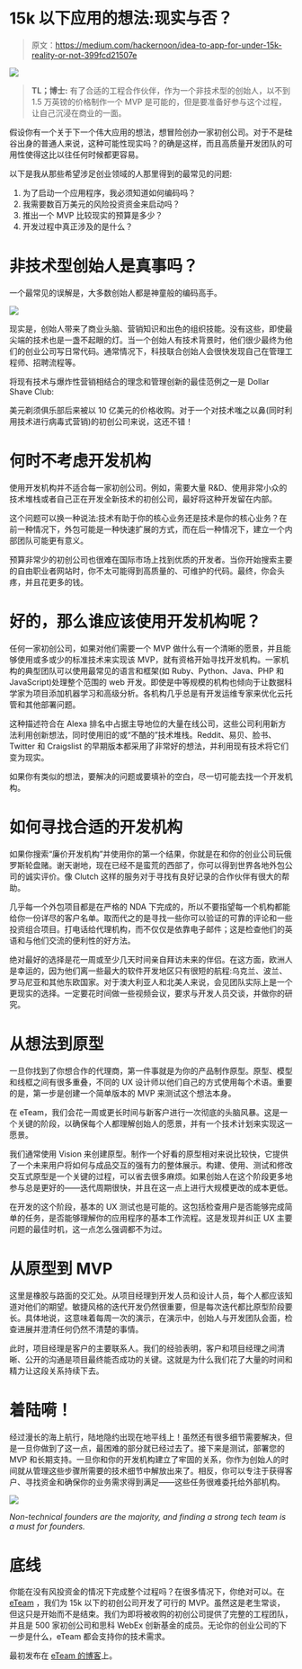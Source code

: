 # 15k 以下应用的想法:现实与否？

> 原文：<https://medium.com/hackernoon/idea-to-app-for-under-15k-reality-or-not-399fcd21507e>

![](img/ffe05463084cc3ab66aefdfdae4f9ae7.png)

> **TL；博士:**
> 有了合适的工程合作伙伴，作为一个非技术型的创始人，以不到 1.5 万英镑的价格制作一个 MVP 是可能的，但是要准备好参与这个过程，让自己沉浸在商业的一面。

假设你有一个关于下一个伟大应用的想法，想冒险创办一家初创公司。对于不是硅谷出身的普通人来说，这种可能性现实吗？的确是这样，而且高质量开发团队的可用性使得这比以往任何时候都更容易。

以下是我从那些希望涉足创业领域的人那里得到的最常见的问题:

1.  为了启动一个应用程序，我必须知道如何编码吗？
2.  我需要数百万美元的风险投资资金来启动吗？
3.  推出一个 MVP 比较现实的预算是多少？
4.  开发过程中真正涉及的是什么？

# 非技术型创始人是真事吗？

一个最常见的误解是，大多数创始人都是神童般的编码高手。

![](img/cf143e01acdf2829d5e68a9e657eb1a6.png)

现实是，创始人带来了商业头脑、营销知识和出色的组织技能。没有这些，即使最尖端的技术也是一盏不起眼的灯。当一个创始人有技术背景时，他们很少最终为他们的创业公司写日常代码。通常情况下，科技联合创始人会很快发现自己在管理工程师、招聘流程等。

将现有技术与爆炸性营销相结合的理念和管理创新的最佳范例之一是 Dollar Shave Club:

美元剃须俱乐部后来被以 10 亿美元的价格收购。对于一个对技术嗤之以鼻(同时利用技术进行病毒式营销)的初创公司来说，这还不错！

# 何时不考虑开发机构

使用开发机构并不适合每一家初创公司。例如，需要大量 R&D、使用非常小众的技术堆栈或者自己正在开发全新技术的初创公司，最好将这种开发留在内部。

这个问题可以换一种说法:技术有助于你的核心业务还是技术是你的核心业务？在前一种情况下，外包可能是一种快速扩展的方式，而在后一种情况下，建立一个内部团队可能更有意义。

预算非常少的初创公司也很难在国际市场上找到优质的开发者。当你开始搜索主要的自由职业者网站时，你不太可能得到高质量的、可维护的代码。最终，你会头疼，并且花更多的钱。

# 好的，那么谁应该使用开发机构呢？

任何一家初创公司，如果对他们需要一个 MVP 做什么有一个清晰的愿景，并且能够使用或多或少的标准技术来实现该 MVP，就有资格开始寻找开发机构。一家机构的典型团队可以使用最常见的语言和框架(如 Ruby、Python、Java、PHP 和 JavaScript)处理整个范围的 web 开发。即使是中等规模的机构也倾向于让数据科学家为项目添加机器学习和高级分析。各机构几乎总是有开发运维专家来优化云托管和其他部署问题。

这种描述符合在 Alexa 排名中占据主导地位的大量在线公司，这些公司利用新方法利用创新想法，同时使用旧的或“不酷的”技术堆栈。Reddit、易贝、脸书、Twitter 和 Craigslist 的早期版本都采用了非常好的想法，并利用现有技术将它们变为现实。

如果你有类似的想法，要解决的问题或要填补的空白，尽一切可能去找一个开发机构。

# 如何寻找合适的开发机构

如果你搜索“廉价开发机构”并使用你的第一个结果，你就是在和你的创业公司玩俄罗斯轮盘赌。谢天谢地，现在已经不是蛮荒的西部了，你可以得到世界各地外包公司的诚实评价。像 Clutch 这样的服务对于寻找有良好记录的合作伙伴有很大的帮助。

几乎每一个外包项目都是在严格的 NDA 下完成的，所以不要指望每一个机构都能给你一份详尽的客户名单。取而代之的是寻找一些你可以验证的可靠的评论和一些投资组合项目。打电话给代理机构，而不仅仅是依靠电子邮件；这是检查他们的英语和与他们交流的便利性的好方法。

绝对最好的选择是花一周或至少几天时间亲自拜访未来的伴侣。在这方面，欧洲人是幸运的，因为他们离一些最大的软件开发地区只有很短的航程:乌克兰、波兰、罗马尼亚和其他东欧国家。对于澳大利亚人和北美人来说，会见团队实际上是一个更现实的选择。一定要花时间做一些视频会议，要求与开发人员交谈，并做你的研究。

# 从想法到原型

一旦你找到了你想合作的代理商，第一件事就是为你的产品制作原型。原型、模型和线框之间有很多重叠，不同的 UX 设计师以他们自己的方式使用每个术语。重要的是，第一步是创建一个简单版本的 MVP 来测试这个想法本身。

在 eTeam，我们会花一周或更长时间与新客户进行一次彻底的头脑风暴。这是一个关键的阶段，以确保每个人都理解创始人的愿景，并有一个技术计划来实现这一愿景。

我们通常使用 Vision 来创建原型。制作一个好看的原型相对来说比较快，它提供了一个未来用户将如何与成品交互的强有力的整体展示。构建、使用、测试和修改交互式原型是一个关键的过程，可以省去很多麻烦。如果创始人在这个阶段更多地参与总是更好的——迭代周期很快，并且在这一点上进行大规模更改的成本更低。

在开发的这个阶段，基本的 UX 测试也是可能的。这包括检查用户是否能够完成简单的任务，是否能够理解你的应用程序的基本工作流程。这是发现并纠正 UX 主要问题的最佳时机，这一点怎么强调都不为过。

# 从原型到 MVP

这里是橡胶与路面的交汇处。从项目经理到开发人员和设计人员，每个人都应该知道对他们的期望。敏捷风格的迭代开发仍然很重要，但是每次迭代都比原型阶段要长。具体地说，这意味着每周一次的演示，在演示中，创始人与开发团队会面，检查进展并澄清任何仍然不清楚的事情。

此时，项目经理是客户的主要联系人。我们的经验表明，客户和项目经理之间清晰、公开的沟通是项目最终能否成功的关键。这就是为什么我们花了大量的时间和精力让这段关系持续下去。

# 着陆嗬！

经过漫长的海上航行，陆地隐约出现在地平线上！虽然还有很多细节需要解决，但是一旦你做到了这一点，最困难的部分就已经过去了。接下来是测试，部署您的 MVP 和长期支持。一旦你和你的开发机构建立了牢固的关系，你作为创始人的时间就从管理这些步骤所需要的技术细节中解放出来了。相反，你可以专注于获得客户、寻找资金和确保你的业务需求得到满足——这些任务很难委托给外部机构。

![](img/156b559a6b1a4b1459dafb6ed98f1dad.png)

*Non-technical founders are the majority, and finding a strong tech team is a must for founders.*

# 底线

你能在没有风投资金的情况下完成整个过程吗？在很多情况下，你绝对可以。在 [eTeam](http://eteam.io/) ，我们为 15k 以下的初创公司开发了可行的 MVP。虽然这是老生常谈，但这只是开始而不是结束。我们为即将被收购的初创公司提供了完整的工程团队，并且是 500 家初创公司和思科 WebEx 创新基金的成员。无论你的创业公司的下一步是什么，eTeam 都会支持你的技术需求。

最初发布在 [eTeam 的博客](https://eteam.io/blog/idea-to-app-for-under-15k/)上。